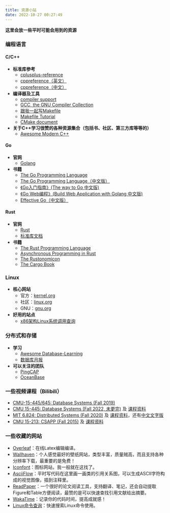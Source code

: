```yaml
---
title: 资源小站
date: 2022-10-27 00:27:49
---
```

<p class="note note-primary"><b>这里会放一些平时可能会用到的资源</b></p>

### **编程语言**

#### **C/C++**
- **标准库参考**
  - [cplusplus-reference](https://cplusplus.com/reference/)
  - [cppreference（英文）](https://en.cppreference.com/)
  - [cppreference（中文）](https://zh.cppreference.com/)
- **编译器及工具**
  - [compiler support](https://zh.cppreference.com/w/cpp/compiler_support)
  - [GCC, the GNU Compiler Collection](https://gcc.gnu.org/)
  - [跟我一起写Makefile](https://seisman.github.io/how-to-write-makefile/)
  - [Makefile Tutorial](https://makefiletutorial.vercel.app/)
  - [CMake document](https://cmake.org/documentation/)
- **关于C++学习很赞的各种资源集合（包括书、社区、第三方库等等的）**
  - [Awesome Modern C++](https://awesomecpp.com/)

#### **Go**
- **官网**
  - [Golang](https://golang.google.cn/)
- **书籍**
  - [The Go Programming Language](http://www.gopl.io/)
  - [The Go Programming Language（中文版）](http://go.wuhaolin.cn/gopl/)
  - [《Go入门指南》(The way to Go 中文版)](http://go.wuhaolin.cn/the-way-to-go/)
  - [《Go Web编程》(Build Web Application with Golang 中文版)](http://go.wuhaolin.cn/build-web-application-with-golang/)
  - [Effective Go（中文版）](https://learnku.com/docs/effective-go/2020)

#### **Rust**
- **官网**
  - [Rust](https://www.rust-lang.org/)
  - [标准库文档](https://doc.rust-lang.org/stable/std/)
- **书籍**
  - [The Rust Programming Language](https://doc.rust-lang.org/book/)
  - [Asynchronous Programming in Rust](https://rust-lang.github.io/async-book/)
  - [The Rustonomicon](https://doc.rust-lang.org/nomicon/)
  - [The Cargo Book](https://doc.rust-lang.org/cargo/)

### **Linux**
- **核心网站**
  - 官方：[kernel.org](kernel.org)
  - 社区：[linux.org](linux.org)
  - GNU：[gnu.org](gnu.org)
- **好用的站点**
  - [x86架构Linux系统调用查询](https://filippo.io/linux-syscall-table/)

### **分布式和存储**
- **学习**
  - [Awesome Database-Learning](https://github.com/pingcap/awesome-database-learning)
  - [数据库月报](http://mysql.taobao.org/monthly/)
- **可以关注的团队**
  - [PingCAP](https://cn.pingcap.com/)
  - [OceanBase](https://www.oceanbase.com/)
  
### **一些视频课程（Bilibili）**
  - [CMU-15-445/645: Database Systems (Fall 2019)](https://www.bilibili.com/video/BV1kG4y1e7Gy/?from=search&seid=17867353845681690372&spm_id_from=333.337.0.0&vd_source=ce13f5f0fa62d6df25f6ea1a5fc9b8ad)
  - [CMU 15-445: Database Systems (Fall 2022, 未更完)](https://www.bilibili.com/video/BV1xa41137S4/?from=search&seid=17867353845681690372&spm_id_from=333.337.0.0&vd_source=ce13f5f0fa62d6df25f6ea1a5fc9b8ad) 及 [课程资料](https://15445.courses.cs.cmu.edu/fall2022/schedule.html)
  - [MIT 6.824: Distributed Systems (Fall 2020)](https://www.bilibili.com/video/BV1R7411t71W/?spm_id_from=333.999.0.0&vd_source=ce13f5f0fa62d6df25f6ea1a5fc9b8ad) 及 [课程资料](http://nil.csail.mit.edu/6.824/2020/schedule.html)，还有[中文文字版](https://mit-public-courses-cn-translatio.gitbook.io/mit6-824/)
  - [CMU 15-213: CSAPP (Fall 2015)](https://www.bilibili.com/video/BV1iW411d7hd/?spm_id_from=333.999.0.0&vd_source=ce13f5f0fa62d6df25f6ea1a5fc9b8ad) 及 [课程资料](http://www.cs.cmu.edu/afs/cs/academic/class/15213-f15/www/schedule.html)

### **一些收藏的网站**
  - [Overleaf](https://cn.overleaf.com/)：在线Latex编辑编译。
  - [Wallhaven](https://wallhaven.cc/)：个人感觉最好的壁纸网站，类型丰富，质量贼高，而且支持各种分辨率下载，最重要的是免费！
  - [Iconfont](https://www.iconfont.cn/)：图标网站，我一般就在这找了。
  - [AsciiFlow](https://asciiflow.com/#/)：平时写代码在这里画一画类的引用关系图，可以生成ASCII字符构成的视觉图像，插到注释里。
  - [ReadPaper](https://readpaper.com/)：一个很好的论文阅读工具，支持翻译、笔记，还会自动提取Figure和Table方便阅读，最赞的是可以快速查找引用文献给出摘要。
  - [WakaTime](https://wakatime.com/)：记录你的代码时间，提高成就感！
  - [Linux命令查询](https://wangchujiang.com/linux-command/)：快速搜索Linux命令使用。